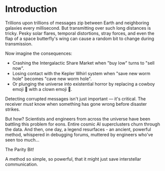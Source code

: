 # Introduction

Trillions upon trillions of messages zip between Earth and neighboring galaxies every millisecond.
But transmitting over such long distances is tricky.
Pesky solar flares, temporal distortions, stray forces, and even the flap of a space butterfly's wing can cause a random bit to change during transmission.

Now imagine the consequences:

- Crashing the Intergalactic Share Market when "buy low" turns to "sell now".
- Losing contact with the Kepler Whirl system when "save new worm hole" becomes "cave new worm hole".
- Or plunging the universe into existential horror by replacing a cowboy emoji 🤠 with a clown emoji 🤡.

Detecting corrupted messages isn't just important — it's critical.
The receiver _must_ know when something has gone wrong before disaster strikes.

But how?
Scientists and engineers from across the universe have been battling this problem for eons.
Entire cosmic AI superclusters churn through the data.
And then, one day, a legend resurfaces - an ancient, powerful method, whispered in debugging forums, muttered by engineers who've seen too much...

The Parity Bit!

A method so simple, so powerful, that it might just save interstellar communication.
